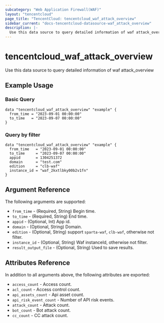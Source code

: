 ```yaml
---
subcategory: "Web Application Firewall(WAF)"
layout: "tencentcloud"
page_title: "TencentCloud: tencentcloud_waf_attack_overview"
sidebar_current: "docs-tencentcloud-datasource-waf_attack_overview"
description: |-
  Use this data source to query detailed information of waf attack_overview
---
```


# tencentcloud_waf_attack_overview

Use this data source to query detailed information of waf attack_overview

## Example Usage

### Basic Query

```hcl
data "tencentcloud_waf_attack_overview" "example" {
  from_time = "2023-09-01 00:00:00"
  to_time   = "2023-09-07 00:00:00"
}
```

### Query by filter

```hcl
data "tencentcloud_waf_attack_overview" "example" {
  from_time   = "2023-09-01 00:00:00"
  to_time     = "2023-09-07 00:00:00"
  appid       = 1304251372
  domain      = "test.com"
  edition     = "clb-waf"
  instance_id = "waf_2kxtlbky00b2v1fn"
}
```

## Argument Reference

The following arguments are supported:

* `from_time` - (Required, String) Begin time.
* `to_time` - (Required, String) End time.
* `appid` - (Optional, Int) App id.
* `domain` - (Optional, String) Domain.
* `edition` - (Optional, String) support `sparta-waf`, `clb-waf`, otherwise not filter.
* `instance_id` - (Optional, String) Waf instanceId, otherwise not filter.
* `result_output_file` - (Optional, String) Used to save results.

## Attributes Reference

In addition to all arguments above, the following attributes are exported:

* `access_count` - Access count.
* `acl_count` - Access control count.
* `api_assets_count` - Api asset count.
* `api_risk_event_count` - Number of API risk events.
* `attack_count` - Attack count.
* `bot_count` - Bot attack count.
* `cc_count` - CC attack count.



